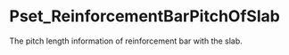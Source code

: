 # Pset_ReinforcementBarPitchOfSlab

The pitch length information of reinforcement bar with the slab.<!-- end of definition -->
